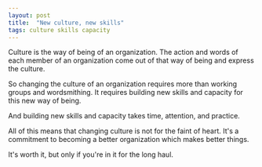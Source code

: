```yaml
---
layout: post
title:  "New culture, new skills"
tags: culture skills capacity
---
```


Culture is the way of being of an organization. The action and words of each member of an organization come out of that way of being and express the culture.

So changing the culture of an organization requires more than working groups and wordsmithing. It requires building new skills and capacity for this new way of being.

And building new skills and capacity takes time, attention, and practice.

All of this means that changing culture is not for the faint of heart. It's a commitment to becoming a better organization which makes better things.

It's worth it, but only if you're in it for the long haul.